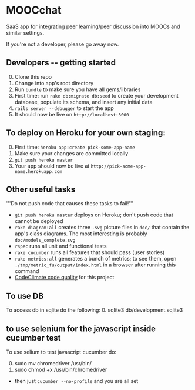 MOOCchat
========

SaaS app for integrating peer learning/peer discussion into MOOCs and
similar settings.

If you're not a developer, please go away now.

## Developers -- getting started

0. Clone this repo
0. Change into app's root directory
0. Run `bundle` to make sure you have all gems/libraries
0. First time: run `rake db:migrate db:seed` to create your development
database, populate its schema, and insert any initial data
0. `rails server --debugger` to start the app
0. It should now be live on `http://localhost:3000`

## To deploy on Heroku for your own staging:

0. First time: `heroku app:create pick-some-app-name`
0. Make sure your changes are committed locally
0. `git push heroku master`
0. Your app should now be live at `http://pick-some-app-name.herokuapp.com`

## Other useful tasks

'''Do not push code that causes these tasks to fail!'''

* `git push heroku master` deploys on Heroku; don't push code that
cannot be deployed
* `rake diagram:all` creates three `.svg` picture files in `doc/` that
contain the app's class diagrams.  The most interesting is probably `doc/models_complete.svg`
* `rspec` runs all unit and functional tests
* `rake cucumber` runs all features that should pass (user stories)
* `rake metrics:all` generates a bunch of metrics; to see them, open
`./tmp/metric_fu/output/index.html` in a browser after running this
command
* [CodeClimate code
quality](https://codeclimate.com/github/ucberkeley/moocchat) for this project

## To use DB
To access db in sqlite do the following:
0. sqlite3 db/development.sqlite3

## to use selenium for the javascript inside cucumber test
To use selium to test javascript cucumber do:

0. sudo mv chromedriver /usr/bin/ 
0. sudo chmod +x /usr/bin/chromedriver
* then just `cucumber --no-profile` and you are all set


